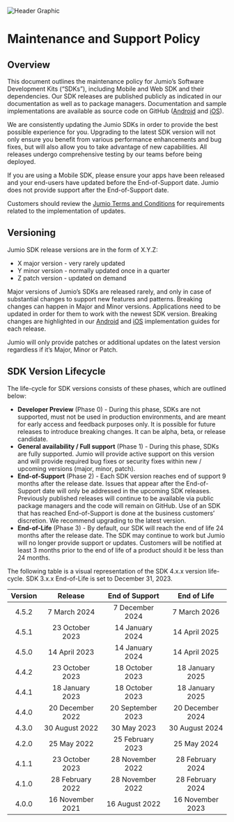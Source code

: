 ![Header Graphic](images/jumio_feature_graphic.jpg)

# Maintenance and Support Policy

## Overview
This document outlines the maintenance policy for Jumio’s Software Development Kits (“SDKs”), including Mobile and Web SDK and their dependencies.
Our SDK releases are published publicly as indicated in our documentation as well as to package managers. Documentation and sample implementations are available as source code on GitHub ([Android](https://github.com/Jumio/mobile-sdk-android) and [iOS](https://github.com/Jumio/mobile-sdk-ios)).

We are consistently updating the Jumio SDKs in order to provide the best possible experience for you. Upgrading to the latest SDK version will not only ensure you benefit from various performance enhancements and bug fixes, but will also allow you to take advantage of new capabilities. All releases undergo comprehensive testing by our teams before being deployed.

If you are using a Mobile SDK, please ensure your apps have been released and your end-users have updated before the End-of-Support date. Jumio does not provide support after the End-of-Support date.

Customers should review the [Jumio Terms and Conditions](https://www.jumio.com/legal-information/privacy-notices/) for requirements related to the implementation of updates.

## Versioning
Jumio SDK release versions are in the form of X.Y.Z:
* X major version - very rarely updated
* Y minor version - normally updated once in a quarter
* Z patch version - updated on demand

Major versions of Jumio’s SDKs are released rarely, and only in case of substantial changes to support new features and patterns. Breaking changes can happen in Major and Minor versions. Applications need to be updated in order for them to work with the newest SDK version. Breaking changes are highlighted in our [Android](https://github.com/Jumio/mobile-sdk-android) and [iOS](https://github.com/Jumio/mobile-sdk-ios) implementation guides for each release.

Jumio will only provide patches or additional updates on the latest version regardless if it’s Major, Minor or Patch.

## SDK Version Lifecycle
The life-cycle for SDK versions consists of these phases, which are outlined below:
* __Developer Preview__ (Phase 0) - During this phase, SDKs are not supported, must not be used in production environments, and are meant for early access and feedback purposes only. It is possible for future releases to introduce breaking changes. It can be alpha, beta, or release candidate.
* __General availability / Full support__ (Phase 1) - During this phase, SDKs are fully supported. Jumio will provide active support on this version and will provide required bug fixes or security fixes within new / upcoming versions (major, minor, patch).
* __End-of-Support__ (Phase 2) - Each SDK version reaches end of support 9 months after the release date. Issues that appear after the End-of-Support date will only be addressed in the upcoming SDK releases. Previously published releases will continue to be available via public package managers and the code will remain on GitHub. Use of an SDK that has reached End-of-Support is done at the business customers’ discretion. We recommend upgrading to the latest version.
* __End-of-Life__ (Phase 3) - By default, our SDK will reach the end of life 24 months after the release date. The SDK may continue to work but Jumio will no longer provide support or updates. Customers will be notified at least 3 months prior to the end of life of a product should it be less than 24 months.

The following table is a visual representation of the SDK 4.x.x version life-cycle. SDK 3.x.x End-of-Life is set to December 31, 2023.

| Version |     Release      |  End of Support   |   End of Life    |
|:-------:|:----------------:|:-----------------:|:----------------:|
|  4.5.2  |   7 March 2024   |  7 December 2024  |   7 March 2026   |
|  4.5.1  | 23 October 2023  |  14 January 2024  |  14 April 2025   |
|  4.5.0  |  14 April 2023   |  14 January 2024  |  14 April 2025   |
|  4.4.2  | 23 October 2023  |  18 October 2023  | 18 January 2025  |
|  4.4.1  | 18 January 2023  |  18 October 2023  | 18 January 2025  |
|  4.4.0  | 20 December 2022 | 20 September 2023 | 20 December 2024 |
|  4.3.0  |  30 August 2022  |    30 May 2023    |  30 August 2024  |
|  4.2.0  |   25 May 2022    | 25 February 2023  |   25 May 2024    |
|  4.1.1  | 23 October 2023  | 28 November 2022  | 28 February 2024 |
|  4.1.0  | 28 February 2022 | 28 November 2022  | 28 February 2024 |
|  4.0.0  | 16 November 2021 |  16 August 2022   | 16 November 2023 |
